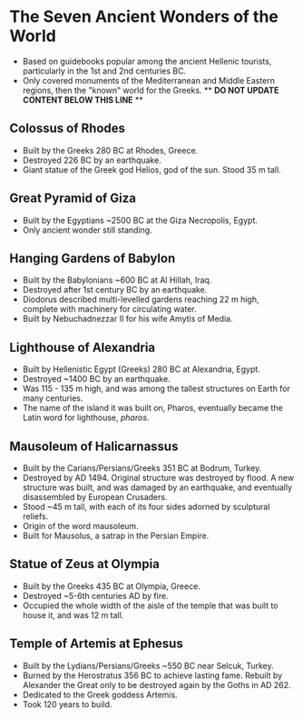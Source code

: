 The Seven Ancient Wonders of the World
======================================

* Based on guidebooks popular among the ancient Hellenic tourists, particularly in the 1st and 2nd centuries BC.
* Only covered monuments of the Mediterranean and Middle Eastern regions, then the "known" world for the Greeks.
** **DO NOT UPDATE CONTENT BELOW THIS LINE** **

Colossus of Rhodes
------------------

* Built by the Greeks 280 BC at Rhodes, Greece.
* Destroyed 226 BC by an earthquake.
* Giant statue of the Greek god Helios, god of the sun. Stood 35 m tall.

Great Pyramid of Giza
---------------------

* Built by the Egyptians ~2500 BC at the Giza Necropolis, Egypt.
* Only ancient wonder still standing.

Hanging Gardens of Babylon
--------------------------

* Built by the Babylonians ~600 BC at Al Hillah, Iraq.
* Destroyed after 1st century BC by an earthquake.
* Diodorus described multi-levelled gardens reaching 22 m high, complete with machinery for circulating water.
* Built by Nebuchadnezzar II for his wife Amytis of Media.

Lighthouse of Alexandria
------------------------

* Built by Hellenistic Egypt (Greeks) 280 BC at Alexandria, Egypt.
* Destroyed ~1400 BC by an earthquake.
* Was 115 - 135 m high, and was among the tallest structures on Earth for many centuries.
* The name of the island it was built on, Pharos, eventually became the Latin word for lighthouse, _pharos_.

Mausoleum of Halicarnassus
--------------------------

* Built by the Carians/Persians/Greeks 351 BC at Bodrum, Turkey.
* Destroyed by AD 1494. Original structure was destroyed by flood. A new structure was built, and was damaged by an earthquake, and eventually disassembled by European Crusaders.
* Stood ~45 m tall, with each of its four sides adorned by sculptural reliefs.
* Origin of the word mausoleum.
* Built for Mausolus, a satrap in the Persian Empire.

Statue of Zeus at Olympia
-------------------------

* Built by the Greeks 435 BC at Olympia, Greece.
* Destroyed ~5-6th centuries AD by fire.
* Occupied the whole width of the aisle of the temple that was built to house it, and was 12 m tall.

Temple of Artemis at Ephesus
----------------------------

* Built by the Lydians/Persians/Greeks ~550 BC near Selcuk, Turkey.
* Burned by the Herostratus 356 BC to achieve lasting fame. Rebuilt by Alexander the Great only to be destroyed again by the Goths in AD 262.
* Dedicated to the Greek goddess Artemis.
* Took 120 years to build.

